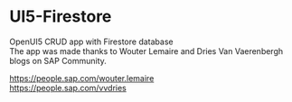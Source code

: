 # UI5-Firestore
OpenUI5 CRUD app with Firestore database  
The app was made thanks to Wouter Lemaire and Dries Van Vaerenbergh blogs on SAP Community.  

https://people.sap.com/wouter.lemaire  
https://people.sap.com/vvdries

